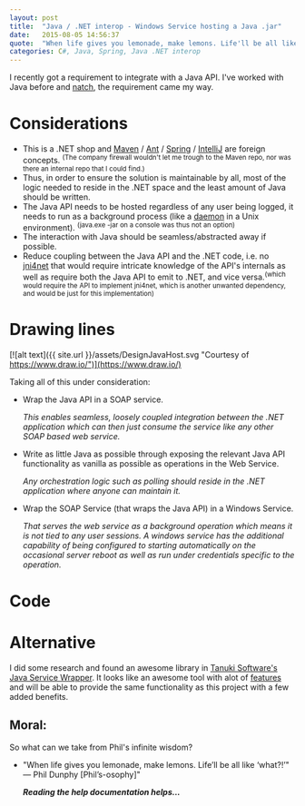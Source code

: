 ```yaml
---
layout: post
title:  "Java / .NET interop - Windows Service hosting a Java .jar"
date:   2015-08-05 14:56:37
quote:  "When life gives you lemonade, make lemons. Life'll be all like 'what?!' —   Phil Dunphy [Phil’s-osophy]"
categories: C#, Java, Spring, Java .NET interop
---
```


I recently got a requirement to integrate with a Java API. 
I've worked with Java before and [natch](http://www.urbandictionary.com/define.php?term=natch), the requirement came my way.

# Considerations

* This is a .NET shop and [Maven](https://maven.apache.org/) / [Ant](http://ant.apache.org/) / [Spring](https://spring.io/) / [IntelliJ](https://www.jetbrains.com/idea/) are foreign concepts. <sup>(The company firewall wouldn't let me trough to the Maven repo, nor was there an internal repo that I could find.)</sup>
* Thus, in order to ensure the solution is maintainable by all, most of the logic needed to reside in the .NET space and the least amount of Java should be written.
* The Java API needs to be hosted regardless of any user being logged, it needs to run as a background process (like a [daemon](https://en.wikipedia.org/wiki/Daemon_(computing)) in a Unix environment). <sup>(java.exe -jar on a console was thus not an option)</sup>
* The interaction with Java should be seamless/abstracted away if possible.
* Reduce coupling between the Java API and the .NET code, i.e. no [jni4net](http://jni4net.com/) that would require intricate knowledge of the API's internals as well as require both the Java API to emit to .NET, and vice versa.<sup>(which would require the API to implement jni4net, which is another unwanted dependency, and would be just for this implementation)</sup>

# Drawing lines

[![alt text]({{ site.url }}/assets/DesignJavaHost.svg "Courtesy of https://www.draw.io/")](https://www.draw.io/)
 
Taking all of this under consideration:

* Wrap the Java API in a SOAP service.
  
  _This enables seamless, loosely coupled integration between the .NET application which can then just consume the service like any other SOAP based web service._

* Write as little Java as possible through exposing the relevant Java API functionality as vanilla as possible as operations in the Web Service.
  
  _Any orchestration logic such as polling should reside in the .NET application where anyone can maintain it._

* Wrap the SOAP Service (that wraps the Java API) in a Windows Service.
  
  _That serves the web service as a background operation which means it is not tied to any user sessions. A windows service has the additional capability of being configured to starting automatically on the occasional server reboot as well as run under credentials specific to the operation._

# Code


  
# Alternative

I did some research and found an awesome library in [Tanuki Software's Java Service Wrapper](http://wrapper.tanukisoftware.com/). It looks like an awesome tool with alot of [features](http://wrapper.tanukisoftware.com/doc/english/product-features.html) and will be able to provide the same functionality as this project with a few added benefits. 

## Moral:

So what can we take from Phil's infinite wisdom?

  * "When life gives you lemonade, make lemons. Life’ll be all like ‘what?!’" —   Phil Dunphy [Phil’s-osophy]"
 
    **_Reading the help documentation helps..._**